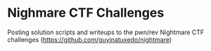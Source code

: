 # Nighmare CTF Challenges

Posting solution scripts and writeups to the pwn/rev Nightmare CTF challenges (https://github.com/guyinatuxedo/nightmare)
